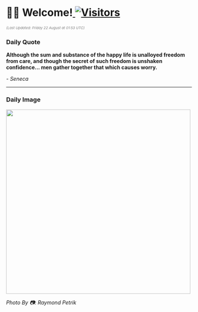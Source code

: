 <h1>👋🏽 Welcome!<a href="https://github.com/OmitNomis/"> <img src="https://visitor-badge.laobi.icu/badge?page_id=OmitNomis" alt="Visitors"></a></h1>

<i><p style="font-size: 0.6rem; color:gray">(Last Updated: Friday 22 August at 01:53 UTC)</p></i>

<h3> Daily Quote </h3>
<b><p>Although the sum and substance of the happy life is unalloyed freedom from care, and though the secret of such freedom is unshaken confidence... men gather together that which causes worry.</p></b>
<i><caption style="font-size: 0.8rem; color:gray;">- Seneca</caption></i>


<hr>

<h3>Daily Image</h3>
<a href="https://images.pexels.com/photos/33487140/pexels-photo-33487140.jpeg" target="_blank"><img style="height:500px;" src="https://images.pexels.com/photos/33487140/pexels-photo-33487140.jpeg"/></a>

<i><caption style="font-size: 0.8rem; color:gray;"> Photo By 📷: Raymond Petrik</caption></i>
